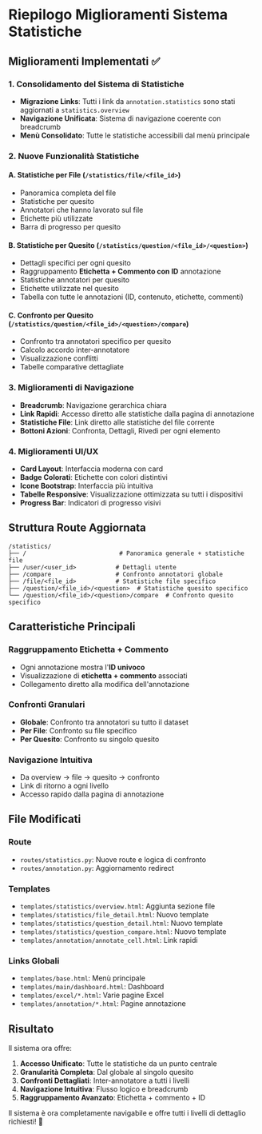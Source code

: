 # Riepilogo Miglioramenti Sistema Statistiche

## Miglioramenti Implementati ✅

### 1. Consolidamento del Sistema di Statistiche
- **Migrazione Links**: Tutti i link da `annotation.statistics` sono stati aggiornati a `statistics.overview`
- **Navigazione Unificata**: Sistema di navigazione coerente con breadcrumb
- **Menù Consolidato**: Tutte le statistiche accessibili dal menù principale

### 2. Nuove Funzionalità Statistiche

#### A. Statistiche per File (`/statistics/file/<file_id>`)
- Panoramica completa del file
- Statistiche per quesito
- Annotatori che hanno lavorato sul file
- Etichette più utilizzate
- Barra di progresso per quesito

#### B. Statistiche per Quesito (`/statistics/question/<file_id>/<question>`)
- Dettagli specifici per ogni quesito
- Raggruppamento **Etichetta + Commento con ID** annotazione
- Statistiche annotatori per quesito
- Etichette utilizzate nel quesito
- Tabella con tutte le annotazioni (ID, contenuto, etichette, commenti)

#### C. Confronto per Quesito (`/statistics/question/<file_id>/<question>/compare`)
- Confronto tra annotatori specifico per quesito
- Calcolo accordo inter-annotatore
- Visualizzazione conflitti
- Tabelle comparative dettagliate

### 3. Miglioramenti di Navigazione
- **Breadcrumb**: Navigazione gerarchica chiara
- **Link Rapidi**: Accesso diretto alle statistiche dalla pagina di annotazione
- **Statistiche File**: Link diretto alle statistiche del file corrente
- **Bottoni Azioni**: Confronta, Dettagli, Rivedi per ogni elemento

### 4. Miglioramenti UI/UX
- **Card Layout**: Interfaccia moderna con card
- **Badge Colorati**: Etichette con colori distintivi
- **Icone Bootstrap**: Interfaccia più intuitiva
- **Tabelle Responsive**: Visualizzazione ottimizzata su tutti i dispositivi
- **Progress Bar**: Indicatori di progresso visivi

## Struttura Route Aggiornata

```
/statistics/
├── /                          # Panoramica generale + statistiche file
├── /user/<user_id>           # Dettagli utente
├── /compare                  # Confronto annotatori globale
├── /file/<file_id>           # Statistiche file specifico
├── /question/<file_id>/<question>  # Statistiche quesito specifico
└── /question/<file_id>/<question>/compare  # Confronto quesito specifico
```

## Caratteristiche Principali

### Raggruppamento Etichetta + Commento
- Ogni annotazione mostra l'**ID univoco**
- Visualizzazione di **etichetta + commento** associati
- Collegamento diretto alla modifica dell'annotazione

### Confronti Granulari
- **Globale**: Confronto tra annotatori su tutto il dataset
- **Per File**: Confronto su file specifico
- **Per Quesito**: Confronto su singolo quesito

### Navigazione Intuitiva
- Da overview → file → quesito → confronto
- Link di ritorno a ogni livello
- Accesso rapido dalla pagina di annotazione

## File Modificati

### Route
- `routes/statistics.py`: Nuove route e logica di confronto
- `routes/annotation.py`: Aggiornamento redirect

### Templates
- `templates/statistics/overview.html`: Aggiunta sezione file
- `templates/statistics/file_detail.html`: Nuovo template
- `templates/statistics/question_detail.html`: Nuovo template  
- `templates/statistics/question_compare.html`: Nuovo template
- `templates/annotation/annotate_cell.html`: Link rapidi

### Links Globali
- `templates/base.html`: Menù principale
- `templates/main/dashboard.html`: Dashboard
- `templates/excel/*.html`: Varie pagine Excel
- `templates/annotation/*.html`: Pagine annotazione

## Risultato

Il sistema ora offre:
1. **Accesso Unificato**: Tutte le statistiche da un punto centrale
2. **Granularità Completa**: Dal globale al singolo quesito
3. **Confronti Dettagliati**: Inter-annotatore a tutti i livelli
4. **Navigazione Intuitiva**: Flusso logico e breadcrumb
5. **Raggruppamento Avanzato**: Etichetta + commento + ID

Il sistema è ora completamente navigabile e offre tutti i livelli di dettaglio richiesti! 🎉

